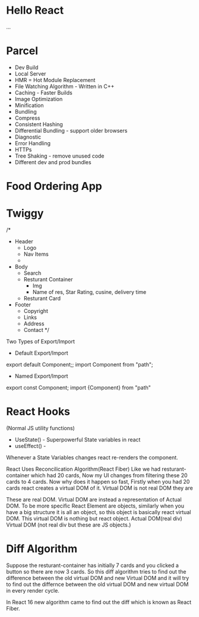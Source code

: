 # Hello React 


...
# Parcel
  - Dev Build
  - Local Server
  - HMR = Hot Module Replacement
  - File Watching Algorithm - Written in C++
  - Caching - Faster Builds
  - Image Optimization
  - Minification
  - Bundling
  - Compress
  - Consistent Hashing
  - Differential Bundling - support older browsers
  - Diagnostic
  - Error Handling
  - HTTPs
  - Tree Shaking - remove unused code
  - Different dev and prod bundles

  # Food Ordering App 
  # Twiggy

  /*
* Header
    - Logo
    - Nav Items
    - 
* Body
    - Search
    - Resturant Container
        - Img
        - Name of res, Star Rating, cusine, delivery time
    - Resturant Card
* Footer
    - Copyright
    - Links
    - Address
    - Contact
*/

Two Types of Export/Import

- Default Export/Import

export default Component;;
import Component from "path";

- Named Export/Import

export const Component;
import {Component} from "path"

# React Hooks

(Normal JS utility functions)
- UseState() - Superpowerful State variables in react
- useEffect() - 

Whenever a State Variables changes react re-renders the component.

React Uses Reconcilication Algorithm(React Fiber)
Like we had resturant-container which had 20 cards, Now my UI changes from filtering these 20 cards to 4 cards.
Now why does it happen so fast, Firstly when you had 20 cards react creates a virtual DOM of it. Virtual DOM is not real DOM they are
<div>
    <div>
    </div>
</div>
These are real DOM. Virtual DOM are instead a representation of Actual DOM. To be more specific React Element are objects, similarly when you have a 
big structure it is all an object, so this object is basically react virtual DOM. This virtual DOM is nothing but react object.
Actual DOM(real div)            Virtual DOM (not real div but these are JS objects.)
<div>                           <div>
    <div>                           <div>
        <div>                           <div>
        </div>                          </div>
    </div>                          </div>
</div>                          <div>

# Diff Algorithm
Suppose the resturant-container has initially 7 cards and you clicked a button so there are now 3 cards.
So this diff algorithm tries to find out the difference between the old virtual DOM and new Virtual DOM and it will try to find out the differnce between the old virtual DOM and new virtual DOM in every render cycle.

In React 16 new algorithm came to find out the diff which is known as React Fiber.

